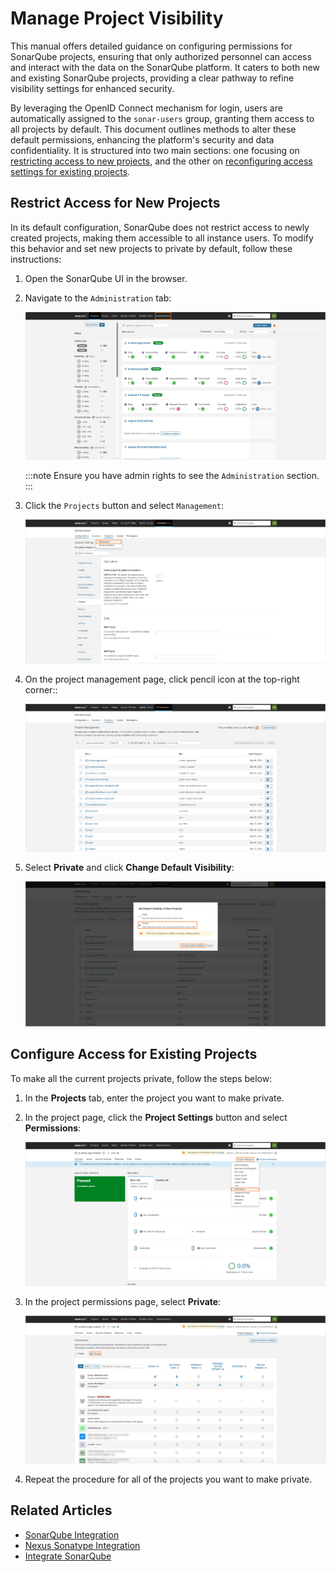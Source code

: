 # Manage Project Visibility

<head>
  <link rel="canonical" href="https://docs.kuberocketci.io/docs/operator-guide/code-quality/sonarqube-visibility/" />
</head>

This manual offers detailed guidance on configuring permissions for SonarQube projects, ensuring that only authorized personnel can access and interact with the data on the SonarQube platform. It caters to both new and existing SonarQube projects, providing a clear pathway to refine visibility settings for enhanced security.

By leveraging the OpenID Connect mechanism for login, users are automatically assigned to the `sonar-users` group, granting them access to all projects by default. This document outlines methods to alter these default permissions, enhancing the platform's security and data confidentiality. It is structured into two main sections: one focusing on [restricting access to new projects](#restrict-access-for-new-projects), and the other on [reconfiguring access settings for existing projects](#configure-access-for-existing-projects).

## Restrict Access for New Projects

In its default configuration, SonarQube does not restrict access to newly created projects, making them accessible to all instance users. To modify this behavior and set new projects to private by default, follow these instructions:

1. Open the SonarQube UI in the browser.

2. Navigate to the `Administration` tab:

    ![SonarQube user settings](../../assets/operator-guide/code-quality/sonar_administration.png "SonarQube user settings")

    :::note
      Ensure you have admin rights to see the `Administration` section.
    :::

3. Click the `Projects` button and select `Management`:

    ![SonarQube user settings](../../assets/operator-guide/code-quality/sonar_projects_management.png "SonarQube user settings")

4. On the project management page, click pencil icon at the top-right corner::

    ![SonarQube user settings](../../assets/operator-guide/code-quality/sonar_pencil.png "SonarQube user settings")

5. Select **Private** and click **Change Default Visibility**:

    ![SonarQube user settings](../../assets/operator-guide/code-quality/sonar_private_visibility.png "SonarQube user settings")

## Configure Access for Existing Projects

To make all the current projects private, follow the steps below:

1. In the **Projects** tab, enter the project you want to make private.

2. In the project page, click the **Project Settings** button and select **Permissions**:

    ![SonarQube user settings](../../assets/operator-guide/code-quality/sonar_project_permissions.png "SonarQube user settings")

3. In the project permissions page, select **Private**:

    ![SonarQube user settings](../../assets/operator-guide/code-quality/sonar_project_private_permissions.png "SonarQube user settings")

4. Repeat the procedure for all of the projects you want to make private.

## Related Articles

* [SonarQube Integration](sonarqube.md)
* [Nexus Sonatype Integration](../artifacts-management/nexus-sonatype.md)
* [Integrate SonarQube](../../quick-start/integrate-sonarcloud.md)
